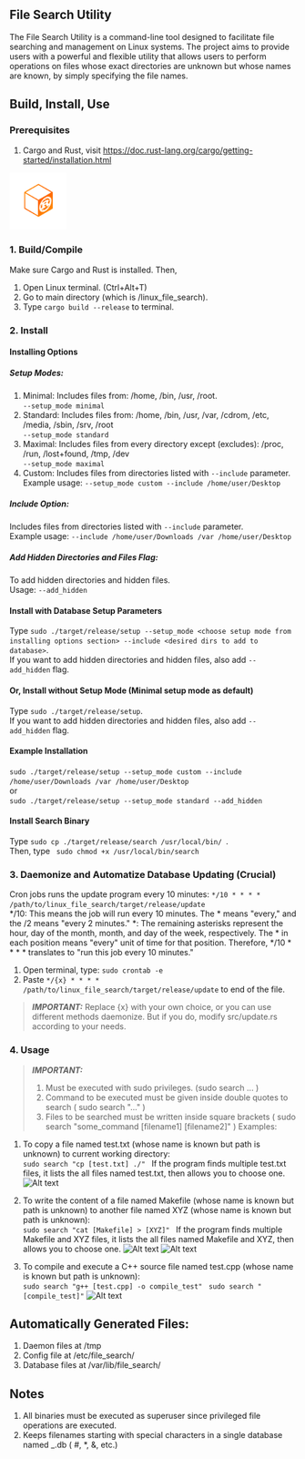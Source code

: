 ## File Search Utility
The File Search Utility is a command-line tool designed to facilitate file searching and management on Linux systems. The project aims to provide users with a powerful and flexible utility that allows users to perform operations on files whose exact directories are unknown but whose names are known, by simply specifying the file names.
## Build, Install, Use
### Prerequisites
1. Cargo and Rust, visit https://doc.rust-lang.org/cargo/getting-started/installation.html

<img src="md_images/cargo.png" alt="rust_logo" width="100"/>


### 1. Build/Compile
Make sure Cargo and Rust is installed. Then,

1. Open Linux terminal. (Ctrl+Alt+T)
2. Go to main directory (which is /linux_file_search).
3. Type ```cargo build --release``` to terminal.

### 2. Install

#### Installing Options
##### Setup Modes:
1. Minimal: Includes files from: /home, /bin, /usr, /root. \
```--setup_mode minimal```
2. Standard: Includes files from: /home, /bin, /usr, /var, /cdrom, /etc, /media, /sbin, /srv, /root  
```--setup_mode standard```
3. Maximal: Includes files from every directory except (excludes): /proc, /run, /lost+found, /tmp, /dev \
```--setup_mode maximal```
4. Custom: Includes files from directories listed with ``` --include ``` parameter. Example usage: ```--setup_mode custom --include /home/user/Desktop```


##### Include Option:
Includes files from directories listed with ``` --include ``` parameter.\
Example usage: ```--include /home/user/Downloads /var /home/user/Desktop```

##### Add Hidden Directories and Files Flag:
To add hidden directories and hidden files.\
Usage: ```--add_hidden```


#### Install with Database Setup Parameters
Type ```sudo ./target/release/setup --setup_mode <choose setup mode from installing options section> --include <desired dirs to add to database>```.\
If you want to add hidden directories and hidden files, also add ``` --add_hidden ``` flag.

#### Or, Install without Setup Mode (Minimal setup mode as default)
Type ```sudo ./target/release/setup```.\
If you want to add hidden directories and hidden files, also add ``` --add_hidden ``` flag.

#### Example Installation
```sudo ./target/release/setup --setup_mode custom --include /home/user/Downloads /var /home/user/Desktop```\
or \
```sudo ./target/release/setup --setup_mode standard --add_hidden```
#### Install Search Binary
Type ``` sudo cp ./target/release/search /usr/local/bin/  ```. \
Then, type ``` sudo chmod +x /usr/local/bin/search```



### 3. Daemonize and Automatize Database Updating (Crucial)
Cron jobs runs the update program every 10 minutes:
```*/10 * * * * /path/to/linux_file_search/target/release/update```\
*/10: This means the job will run every 10 minutes. The * means "every," and the /2 means "every 2 minutes."
*: The remaining asterisks represent the hour, day of the month, month, and day of the week, respectively. The * in each position means "every" unit of time for that position.
Therefore, */10 * * * * translates to "run this job every 10 minutes."
1. Open terminal, type:
   ```sudo crontab -e```
2. Paste ```*/{x} * * * * /path/to/linux_file_search/target/release/update``` to end of the file.
> **_IMPORTANT:_** Replace {x} with your own choice, or you can use different methods daemonize. But if you do, modify src/update.rs according to your needs.


### 4. Usage
> **_IMPORTANT:_**  
> 1. Must be executed with sudo privileges. (sudo search ... )
> 2. Command to be executed must be given inside double quotes to search ( sudo search "..." )
> 3. Files to be searched must be written inside square brackets ( sudo search "some_command [filename1] [filename2]" )
Examples:
1. To copy a file named test.txt (whose name is known but path is unknown) to current working directory: \
```sudo search "cp [test.txt] ./" ```
If the program finds multiple test.txt files, it lists the all files named test.txt, then allows you to choose one.
![Alt text](md_images/list.png)



2. To write the content of a file named Makefile (whose name is known but path is unknown) to another file named XYZ (whose name is known but path is unknown): \
   ```sudo search "cat [Makefile] > [XYZ]" ```
   If the program finds multiple Makefile and XYZ files, it lists the all files named Makefile and XYZ, then allows you to choose one.
   ![Alt text](md_images/list1.png)
   ![Alt text](md_images/list2.png)

3. To compile and execute a C++ source file named test.cpp (whose name is known but path is unknown): \
   ```sudo search "g++ [test.cpp] -o compile_test" ```
   ```sudo search "[compile_test]"```
   ![Alt text](md_images/list3.png)


## Automatically Generated Files:
1. Daemon files at /tmp
2. Config file at /etc/file_search/
3. Database files at /var/lib/file_search/


## Notes
1. All binaries must be executed as superuser since privileged file operations are executed.
2. Keeps filenames starting with special characters in a single database named _.db ( #, *, &, etc.)